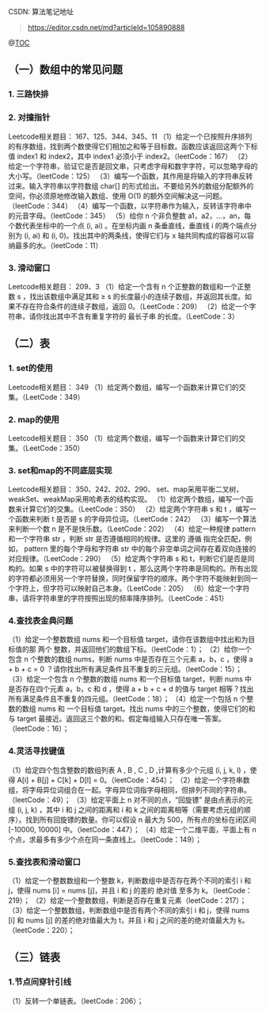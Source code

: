 CSDN: 算法笔记地址
> https://editor.csdn.net/md?articleId=105890888

@[TOC](算法总结)
## （一）数组中的常见问题
### 1. 三路快排
### 2. 对撞指针
Leetcode相关题目： 167、125、344、345、11
（1）给定一个已按照升序排列 的有序数组，找到两个数使得它们相加之和等于目标数。函数应该返回这两个下标值 index1 和 index2，其中 index1 必须小于 index2。（leetCode：167）
（2）给定一个字符串，验证它是否是回文串，只考虑字母和数字字符，可以忽略字母的大小写。（leetCode：125）
（3）编写一个函数，其作用是将输入的字符串反转过来。输入字符串以字符数组 char[] 的形式给出。不要给另外的数组分配额外的空间，你必须原地修改输入数组、使用 O(1) 的额外空间解决这一问题。（leetCode：344）
（4）编写一个函数，以字符串作为输入，反转该字符串中的元音字母。（leetCode：345）
（5）给你 n 个非负整数 a1，a2，...，an，每个数代表坐标中的一个点 (i, ai) 。在坐标内画 n 条垂直线，垂直线 i 的两个端点分别为 (i, ai) 和 (i, 0)。找出其中的两条线，使得它们与 x 轴共同构成的容器可以容纳最多的水。（leetCode：11）
### 3. 滑动窗口
Leetcode相关题目： 209、3
（1）给定一个含有 n 个正整数的数组和一个正整数 s ，找出该数组中满足其和 ≥ s 的长度最小的连续子数组，并返回其长度。如果不存在符合条件的连续子数组，返回 0。（LeetCode：209）
（2）给定一个字符串，请你找出其中不含有重复字符的 最长子串 的长度。（LeetCode：3）
## （二）表
### 1. set的使用
Leetcode相关题目： 349
（1）给定两个数组，编写一个函数来计算它们的交集。（LeetCode：349）
### 2. map的使用
Leetcode相关题目： 350
（1）给定两个数组，编写一个函数来计算它们的交集。（LeetCode：350）
### 3. set和map的不同底层实现
Leetcode相关题目： 350、242、202、290、
   set、map采用平衡二叉树，weakSet、weakMap采用哈希表的结构实现。
（1）给定两个数组，编写一个函数来计算它们的交集。（LeetCode：350）
（2）给定两个字符串 s 和 t ，编写一个函数来判断 t 是否是 s 的字母异位词。（LeetCode：242）
（3）编写一个算法来判断一个数 n 是不是快乐数。（LeetCode：202）
（4）给定一种规律 pattern 和一个字符串 str ，判断 str 是否遵循相同的规律。这里的 遵循 指完全匹配，例如， pattern 里的每个字母和字符串 str 中的每个非空单词之间存在着双向连接的对应规律。（LeetCode：290）
（5）给定两个字符串 s 和 t，判断它们是否是同构的。如果 s 中的字符可以被替换得到 t ，那么这两个字符串是同构的。所有出现的字符都必须用另一个字符替换，同时保留字符的顺序。两个字符不能映射到同一个字符上，但字符可以映射自己本身。（LeetCode：205）
（6）给定一个字符串，请将字符串里的字符按照出现的频率降序排列。（LeetCode：451）

### 4.查找表金典问题
（1）给定一个整数数组 nums 和一个目标值 target，请你在该数组中找出和为目标值的那 两个 整数，并返回他们的数组下标。（leetCode：1）；
（2）给你一个包含 n 个整数的数组 nums，判断 nums 中是否存在三个元素 a，b，c ，使得 a + b + c = 0 ？请你找出所有满足条件且不重复的三元组。（leetCode：15）；
（3）给定一个包含 n 个整数的数组 nums 和一个目标值 target，判断 nums 中是否存在四个元素 a，b，c 和 d ，使得 a + b + c + d 的值与 target 相等？找出所有满足条件且不重复的四元组。（leetCode：18）；
（4）给定一个包括 n 个整数的数组 nums 和 一个目标值 target。找出 nums 中的三个整数，使得它们的和与 target 最接近。返回这三个数的和。假定每组输入只存在唯一答案。（leetCode：16）；
### 4.灵活寻找键值
（1）给定四个包含整数的数组列表 A , B , C , D ,计算有多少个元组 (i, j, k, l) ，使得 A[i] + B[j] + C[k] + D[l] = 0。（leetCode：454）；
（2）给定一个字符串数组，将字母异位词组合在一起。字母异位词指字母相同，但排列不同的字符串。
（leetCode：49）；
（3）给定平面上 n 对不同的点，“回旋镖” 是由点表示的元组 (i, j, k) ，其中 i 和 j 之间的距离和 i 和 k 之间的距离相等（需要考虑元组的顺序）。找到所有回旋镖的数量。你可以假设 n 最大为 500，所有点的坐标在闭区间 [-10000, 10000] 中。（leetCode：447）；
（4）给定一个二维平面，平面上有 n 个点，求最多有多少个点在同一条直线上。（leetCode：149）；
### 5.查找表和滑动窗口
（1）给定一个整数数组和一个整数 k，判断数组中是否存在两个不同的索引 i 和 j，使得 nums [i] = nums [j]，并且 i 和 j 的差的 绝对值 至多为 k。（leetCode：219）；
（2）给定一个整数数组，判断是否存在重复元素（leetCode：217）；
（3）给定一个整数数组，判断数组中是否有两个不同的索引 i 和 j，使得 nums [i] 和 nums [j] 的差的绝对值最大为 t，并且 i 和 j 之间的差的绝对值最大为 ķ。（leetCode：220）；
## （三）链表
### 1.节点间穿针引线
（1）反转一个单链表。（leetCode：206）；
